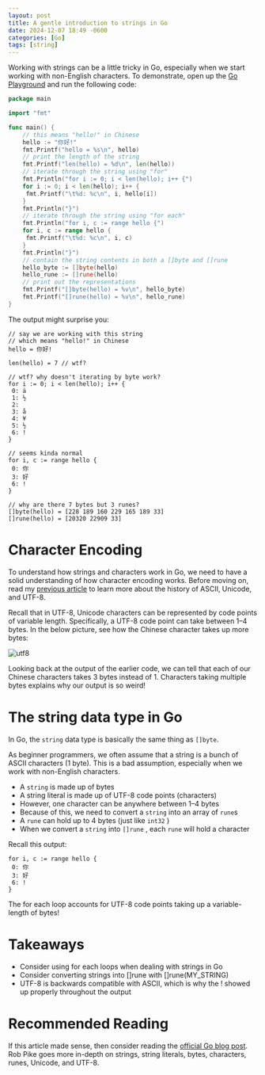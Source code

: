 ```yaml
---
layout: post
title: A gentle introduction to strings in Go
date: 2024-12-07 18:49 -0600
categories: [Go]
tags: [string]
---
```


Working with strings can be a little tricky in Go, especially when we start working with non-English characters. To demonstrate, open up the [Go Playground](https://go.dev/play/) and run the following code:

```go
package main

import "fmt"

func main() {
    // this means "hello!" in Chinese
    hello := "你好!"
    fmt.Printf("hello = %s\n", hello)
    // print the length of the string
    fmt.Printf("len(hello) = %d\n", len(hello))
    // iterate through the string using "for"
    fmt.Println("for i := 0; i < len(hello); i++ {")
    for i := 0; i < len(hello); i++ {
     fmt.Printf("\t%d: %c\n", i, hello[i])
    }
    fmt.Println("}")
    // iterate through the string using "for each"
    fmt.Println("for i, c := range hello {")
    for i, c := range hello {
     fmt.Printf("\t%d: %c\n", i, c)
    }
    fmt.Println("}")
    // contain the string contents in both a []byte and []rune
    hello_byte := []byte(hello)
    hello_rune := []rune(hello)
    // print out the representations
    fmt.Printf("[]byte(hello) = %v\n", hello_byte)
    fmt.Printf("[]rune(hello) = %v\n", hello_rune)
}
```

The output might surprise you:

```
// say we are working with this string
// which means "hello!" in Chinese
hello = 你好!

len(hello) = 7 // wtf?

// wtf? why doesn't iterating by byte work?
for i := 0; i < len(hello); i++ {
 0: ä
 1: ½
 2:  
 3: å
 4: ¥
 5: ½
 6: !
}

// seems kinda normal
for i, c := range hello {
 0: 你
 3: 好
 6: !
}

// why are there 7 bytes but 3 runes?
[]byte(hello) = [228 189 160 229 165 189 33]
[]rune(hello) = [20320 22909 33]
```

# Character Encoding

To understand how strings and characters work in Go, we need to have a solid understanding of how character encoding works. Before moving on, read my [previous article](/posts/a-gentle-introduction-to-ascii-unicode-and-utf-8/) to learn more about the history of ASCII, Unicode, and UTF-8.

Recall that in UTF-8, Unicode characters can be represented by code points of variable length. Specifically, a UTF-8 code point can take between 1–4 bytes. In the below picture, see how the Chinese character takes up more bytes:

![utf8](https://miro.medium.com/v2/resize:fit:1400/format:webp/1*85lBjtFz7z-nz_gWsQDcbQ.png)

Looking back at the output of the earlier code, we can tell that each of our Chinese characters takes 3 bytes instead of 1. Characters taking multiple bytes explains why our output is so weird!

# The string data type in Go

In Go, the `string` data type is basically the same thing as `[]byte`.

As beginner programmers, we often assume that a string is a bunch of ASCII characters (1 byte). This is a bad assumption, especially when we work with non-English characters.

- A `string` is made up of bytes
- A string literal is made up of UTF-8 code points (characters)
- However, one character can be anywhere between 1–4 bytes
- Because of this, we need to convert a `string` into an array of `rune`s
- A `rune` can hold up to 4 bytes (just like `int32` )
- When we convert a `string` into `[]rune` , each `rune` will hold a character

Recall this output:

```
for i, c := range hello {
 0: 你
 3: 好
 6: !
}
```

The for each loop accounts for UTF-8 code points taking up a variable-length of bytes!

# Takeaways

- Consider using for each loops when dealing with strings in Go
- Consider converting strings into []rune with []rune(MY_STRING)
- UTF-8 is backwards compatible with ASCII, which is why the ! showed up properly throughout the output

# Recommended Reading

If this article made sense, then consider reading the [official Go blog post](https://go.dev/blog/strings). Rob Pike goes more in-depth on strings, string literals, bytes, characters, runes, Unicode, and UTF-8.